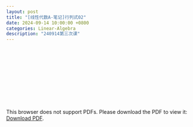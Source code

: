 ```yaml
---
layout: post
title: "[线性代数A-笔记]行列式02"
date: 2024-09-14 10:00:00 +0800
categories: Linear-Algebra
description: "240914第三次课"
---
```

<!-- ![](../assets/pdfs/la-01.pdf) -->
<!-- For ios users:[Download](https://github.com/PhotonYan/PhotonYan.github.io/blob/gh-pages/pdfs/la-01.pdf)

<object data="{{ site.url }}{{ site.baseurl }}/assets/pdfs/la-01.pdf" type="application/pdf"></object> -->

<object data="{{ site.url }}/assets/pdfs/la-03.pdf" type="application/pdf" width="700px" height="700px">
    <embed src="{{ site.url }}/assets/pdfs/la-03.pdf">
        <p>This browser does not support PDFs. Please download the PDF to view it: <a href="{{ site.url }}/assets/pdfs/la-03.pdf">Download PDF</a>.</p>
    </embed>
</object>